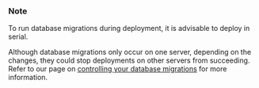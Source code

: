 ### Note

To run database migrations during deployment, it is advisable to deploy in serial.




Although database migrations only occur on one server, depending on the changes, they could stop deployments on other servers from succeeding. Refer to our page on [controlling your database migrations](/database-management/database-management) for more information.

